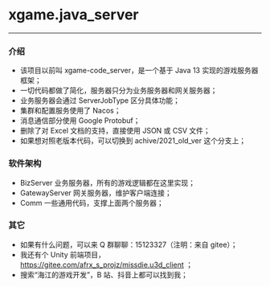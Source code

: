 
# xgame.java_server

----

### 介绍
- 该项目以前叫 xgame-code_server，是一个基于 Java 13 实现的游戏服务器框架；
- 一切代码都做了简化，服务器只分为业务服务器和网关服务器；
- 业务服务器会通过 ServerJobType 区分具体功能；
- 集群和配置服务使用了 Nacos；
- 消息通信部分使用 Google Protobuf；
- 删除了对 Excel 文档的支持，直接使用 JSON 或 CSV 文件；
- 如果想对照老版本代码，可以切换到 achive/2021_old_ver 这个分支上；

### 软件架构
- BizServer 业务服务器，所有的游戏逻辑都在这里实现；
- GatewayServer 网关服务器，维护客户端连接；
- Comm 一些通用代码，支撑上面两个服务器；

### 其它
- 如果有什么问题，可以来 Q 群聊聊：15123327（注明：来自 gitee）；
- 我还有个 Unity 前端项目，https://gitee.com/afrx_s_projz/missdie.u3d_client ；
- 搜索“海江的游戏开发”，B 站、抖音上都可以找到我；
